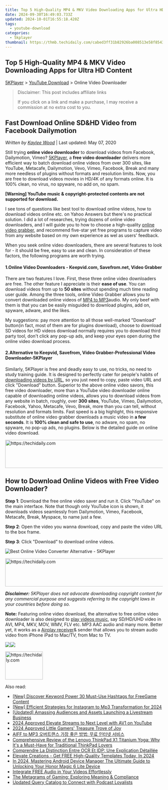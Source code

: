 ```yaml
---
title: Top 5 High-Quality MP4 & MKV Video Downloading Apps for Ultra HD Content
date: 2024-09-30T16:49:03.733Z
updated: 2024-10-01T16:55:18.420Z
tags:
  - youtube-download
categories:
  - 5kplayer
thumbnail: https://thmb.techidaily.com/cabed3ff31b82926ba008513e58f8543d937e5a9afb11a07e4133edf1c0ffefb.jpg
---
```


## Top 5 High-Quality MP4 & MKV Video Downloading Apps for Ultra HD Content

[5KPlayer](https://tools.techidaily.com/5kplayer/products/) \> [YouTube Download](https://tools.techidaily.com/5kplayer/youtube-download/) \> Online Video Downloader

>  Disclaimer: This post includes affiliate links
>
>  If you click on a link and make a purchase, I may receive a commission at no extra cost to you.
>

## Fast Download Online SD&HD Video from Facebook Dailymotion

 _Written by [Kaylee Wood](https://www.quora.com/profile/Amanda-Hu-21)_ | Last updated: May 07, 2020 

Still trying **online video downloader** to download videos from Facebook, Dailymotion, Vimeo? [5KPlayer](https://tools.techidaily.com/5kplayer/products/), a **free video downloader** delivers more efficient way to batch download online videos from over 300 sites, like YouTube, Metacafe, Dailymotion, Vevo, Vimeo, Facebook, Break and many more needless of plugins without formats and resolution limits. Now, you are free to download videos movies in HD/4K of any formats online. It is 100% clean, no virus, no spyware, no add on, no spam.

**\[Warning\] YouTube music & copyright-protected contents are not supported for download.**

I see tons of questions like best tool to download online videos, how to download videos online etc. on Yahoo Answers but there's no practical solution. I did a lot of researches, trying dozens of online video downloaders, and I will guide you to how to choose a high-quality [online video grabber](https://tools.techidaily.com/5kplayer/youtube-download/), and recommend five-star yet free programs to capture video from any website based on my own experience as wel as users' feedback. 

When you seek online video downloaders, there are several features to look for - it should be free, easy to use and clean. In consideration of these factors, the following programs are worth trying.

#### **1.Online Video Downloaders - Keepvid.com, Savefrom.net, Video Grabber**

There are two features I love. First, these three online video downloaders are free. The other feature I appreciate is their **ease of use**. You can download videos from up to **50 sites** without spending much time reading user guide. Among the three tools, online Video Grabber allows you to convert downloaded online videos of [MP4 to MP3](https://tools.techidaily.com/5kplayer/youtube-download/)audio. My only beef with them is that you can be easily misguided to download plugins, add on, spyware, adware, and the likes. 

My suggestions: pay more attention to all those well-marked "Download" button(in fact, most of them are for plugins download), choose to download SD videos for HD videos download normally requires you to download third party tool, don't click any pop-up ads, and keep your eyes open during the online video download process. 

#### **2.Alternative to Keepvid, Savefrom, Video Grabber-Professional Video Downloader-5KPlayer**

Similarly, 5KPlayer is free and deadly easy to use, no tricks, no need to study training guide. It is designed to perfectly cater for people's habits of [downloading videos by URL](https://tools.techidaily.com/5kplayer/youtube-download/), so you just need to copy, paste video URL and click "Download" button. Superior to the above online video savors, this free video downloader, more than a YouTube video downloader online capable of downloading online videos, allows you to download videos from any website in batch, roughly, over **300 sites**, YouTube, Vimeo, Dailymotion, Facebook, Yahoo, Metacafe, Vevo, Break, more than you can tell, without resolution and formats limits. Fast speed is a big highlight, this responsive substitute of online video grabber downloads a music video in **a few seconds**. It is **100% clean and safe to use**, no adware, no spam, no spyware, no pop-up ads, no plugins. Below is the detailed guide on online video download. 

<!-- affiliate ads begin -->
<a href="https://ephamedtechinc.pxf.io/c/5597632/2137221/26400" target="_top" id="2137221">
  <img src="//a.impactradius-go.com/display-ad/26400-2137221" border="0" alt="https://techidaily.com" width="728" height="90"/>
</a>
<img height="0" width="0" src="https://ephamedtechinc.pxf.io/i/5597632/2137221/26400" style="position:absolute;visibility:hidden;" border="0" />
<!-- affiliate ads end -->

##  How to Download Online Videos with Free Video Downloader?

**Step 1**: Download the free online video saver and run it. Click "YouTube" on the main interface. Note that though only YouTube icon is shown, it downloads videos seamlessly from Dailymotion, Vimeo, Facebook, Metacafe, Break, Myspace, to name just a few. 

**Step 2**: Open the video you wanna download, copy and paste the video URL to the box frame. 

**Step 3**: Click "Download" to download online videos. 

![Best Online Video Converter Alternative - 5KPlayer](https://www.5kplayer.com/youtube-download/img/download-xsy-031101.jpg) 

<!-- affiliate ads begin -->
<a href="https://unicoeye.pxf.io/c/5597632/2134218/18498" target="_top" id="2134218">
  <img src="//a.impactradius-go.com/display-ad/18498-2134218" border="0" alt="https://techidaily.com" width="728" height="90"/>
</a>
<img height="0" width="0" src="https://unicoeye.pxf.io/i/5597632/2134218/18498" style="position:absolute;visibility:hidden;" border="0" />
<!-- affiliate ads end -->

_**Disclaimer:** 5KPlayer does not advocate downloading copyright content for any commercial purpose and suggests referring to the copyright laws in your countries before doing so._

**Note:** Featuring online video download, the alternative to free online video downloader is also designed to [play videos music](https://tools.techidaily.com/5kplayer/video-music-player/), say SD/HD/UHD video in AVI, MP4, MKV, MOV, WMV, FLV etc. MP3 AAC audio and many more. Better yet, it works as a [Airplay receiver](https://tools.techidaily.com/5kplayer/airplay/)& sender that allows you to stream audio video from iPhone iPad to Mac/TV, from Mac to TV. 

[![](https://www.5kplayer.com/youtube-download/../button/freedownwhitewin.png)](https://tools.techidaily.com/5kplayer/products/)[![](https://www.5kplayer.com/youtube-download/../button/freedownbackmac.png)](https://tools.techidaily.com/5kplayer/products/)

<!-- affiliate ads begin -->
<a href="https://aligracehair.sjv.io/c/5597632/2135349/19272" target="_top" id="2135349">
  <img src="//a.impactradius-go.com/display-ad/19272-2135349" border="0" alt="https://techidaily.com" width="120" height="90"/>
</a>
<img height="0" width="0" src="https://aligracehair.sjv.io/i/5597632/2135349/19272" style="position:absolute;visibility:hidden;" border="0" />
<!-- affiliate ads end -->

<ins class="adsbygoogle"
     style="display:block"
     data-ad-format="autorelaxed"
     data-ad-client="ca-pub-7571918770474297"
     data-ad-slot="1223367746"></ins>

<ins class="adsbygoogle"
     style="display:block"
     data-ad-client="ca-pub-7571918770474297"
     data-ad-slot="8358498916"
     data-ad-format="auto"
     data-full-width-responsive="true"></ins>

<span class="atpl-alsoreadstyle">Also read:</span>
<div><ul>
<li><a href="https://youtube-video-recordings.techidaily.com/new-discover-keyword-power-30-must-use-hashtags-for-freegame-content/"><u>[New] Discover Keyword Power 30 Must-Use Hashtags for FreeGame Content</u></a></li>
<li><a href="https://instagram-video-recordings.techidaily.com/new-efficient-strategies-for-instagram-to-mp3-transformation-for-2024/"><u>[New] Efficient Strategies for Instagram to Mp3 Transformation for 2024</u></a></li>
<li><a href="https://youtube-video-recordings.techidaily.com/updated-amassing-audiences-and-assets-launching-a-livestream-business/"><u>[Updated] Amassing Audiences and Assets Launching a Livestream Business</u></a></li>
<li><a href="https://youtube-video-recordings.techidaily.com/2024-approved-elevate-streams-to-next-level-with-av1-on-youtube/"><u>2024 Approved Elevate Streams to Next Level with AV1 on YouTube</u></a></li>
<li><a href="https://desktop-recording.techidaily.com/2024-approved-little-gamers-treasure-trove-of-joy/"><u>2024 Approved Little Gamers' Treasure Trove of Joy</u></a></li>
<li><a href="https://techtrends.techidaily.com/aiff-to-mp3/"><u>AIFF to MP3 오버트랜스 가장 좋은 방법: 무료 인터넷 서비스</u></a></li>
<li><a href="https://buynow-tips.techidaily.com/comprehensive-review-of-the-lenovo-thinkpad-x1-titanium-yoga-why-its-a-must-have-for-traditional-thinkpad-lovers/"><u>Comprehensive Review of the Lenovo ThinkPad X1 Titanium Yoga: Why It's a Must-Have for Traditional ThinkPad Lovers</u></a></li>
<li><a href="https://solve-latest.techidaily.com/comprendre-la-distinction-entre-ocr-et-idp-une-explication-detaillee/"><u>Comprendre La Distinction Entre OCR Et IDP: Une Explication Détaillée</u></a></li>
<li><a href="https://youtube-web.techidaily.com/te-creations-get-free-high-quality-templates-today-in-2024/"><u>Elevate Creations - Get FREE High-Quality Templates Today, In 2024</u></a></li>
<li><a href="https://unlock-android.techidaily.com/in-2024-mastering-android-device-manager-the-ultimate-guide-to-unlocking-your-honor-magic-6-lite-device-by-drfone-android/"><u>In 2024, Mastering Android Device Manager The Ultimate Guide to Unlocking Your Honor Magic 6 Lite Device</u></a></li>
<li><a href="https://youtube-video-recordings.techidaily.com/integrate-free-audio-in-your-videos-effortlessly/"><u>Integrate FREE Audio in Your Videos Effortlessly</u></a></li>
<li><a href="https://games-able.techidaily.com/the-metagrams-of-gaming-exploring-meaning-and-compliance/"><u>The Metagrams of Gaming: Exploring Meaning & Compliance</u></a></li>
<li><a href="https://fox-hovers.techidaily.com/updated-query-catalog-to-connect-with-podcast-loyalists/"><u>Updated Query Catalog to Connect with Podcast Loyalists</u></a></li>
</ul></div>

